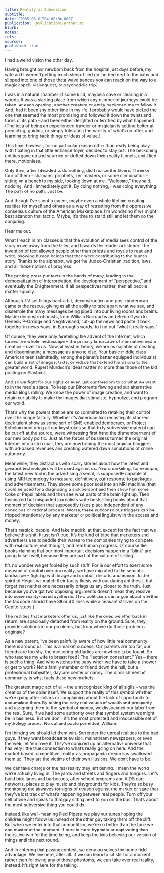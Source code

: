 ```yaml
---
title: Reality as Subversion
subtitle: 
date: '2005-06-01T04:00:00.000Z'
publication: _publications/arthur.md
blurb: 
notes: 
refs: 
sources: 
published: true
---
```

I had a weird vision the other day.

Having brought our newborn back from the hospital just days before, my wife and I weren't getting much sleep. I lied on the bed next to the baby and slipped into one of those theta wave trances you can reach on the way to a magick spell, visionquest, or psychedelic trip.

I was in a natural chamber of some kind, maybe a cave or clearing in a woods. It was a starting place from which any number of journeys could be taken. At each opening, another creature or entity beckoned me to follow it. And, had it been any other time in my life, I probably would have picked the one that seemed the most promising and followed it down the twists and turns of its path – and been either delighted or terrified by what happened. (The idea of being an experienced traveler or magician is getting better at predicting, guiding, or simply tolerating the variety of what’s on offer, and learning to bring back things or ideas of value.)

This time, however, for no particular reason other than really being okay with floating in that little entrance foyer, decided to stay put. The beckoning entities gave up and scurried or drifted down their reality tunnels, and I lied there, motionless.

Only then, after I decided to do nothing, did I notice the Elders. Three or four of them - shamans, prophets, zen masters, or some combination – sitting on a bench to my side, looking down at me. “Welcome,” they said, nodding. And I immediately got it. By doing nothing, I was doing everything. The path of no path. Just be.

And though I’ve spent a career, maybe even a whole lifetime creating realities for myself and others as a way of retreating from the oppressive consensus culture of the American Marketplace, I’m wondering if we might best abandon that tactic. Maybe, it’s time to stand still and let them do the conjuring.

Hear me out.

What I teach in my classes is that the evolution of media sees control of the story move away from the teller, and towards the reader or listener. The invention of text allowed people other than priests and royals to read and write, showing human beings that they were contributing to the human story. Thanks to the alphabet, we got the Judeo-Christian tradition, laws, and all those notions of progress.

The printing press put texts in the hands of many, leading to the democratization of interpretation, the development of “perspective,” and eventually the Enlightenment. If all perspectives matter, then all people matter equally.

Although TV set things back a bit, deconstruction and post-modernism came to the rescue, giving us all the ability to take apart what we see, and dissemble the many messages being piped into our living rooms and brains. Master deconstructionists, from William Burroughs and Bryon Gysin to Genesis P-Orridge and Negativeland, cut-up the news and paste it back together in news ways, in Burroughs words, to find out “what it really says.”

Of course, they were only foretelling the advent of the Internet, which turned the whole mediascape – the primary landscape of alternative media creation – over to us. Now, at least in theory, we are as capable of creating and disseminating a message as anyone else. Your basic middle class American teen (admittedly, among the planet’s better equipped individuals) can build a set of images, texts, or videos that extend his visions to the greater world. Rupert Murdoch’s ideas matter no more than those of the kid posting on Slashdot.

And so we fight for our rights or even just our freedom to do what we want to in the media space. To keep our Bittorrents flowing and our alternative media blogs rolling. We know the power of image creation, and want to retain our ability to make the images that stimulate, hypnotize, and program our world.

That’s why the powers that be are so committed to retaking their control over the image factory. Whether it’s American Idol recasting its stacked deck talent show as some sort of SMS-enabled democracy, or Project Echelon monitoring all our keystrokes so that truly subversive material can be cut off at the source, we’re witnessing first hand the dismemberment of our new body politic. Just as the forces of business turned the original Internet into a strip mall, they are now bribing the most popular bloggers with ad-based revenues and creating watered down simulations of online autonomy.

Meanwhile, they distract us with scary stories about how the latest and greatest technologies will be used against us. Neuromarketing, for example, the latest new tool in the advertising arsenal, is supposedly capable of using MRI technology to measure, definitively, our response to packages and advertisements. They shove some poor soul into an MRI machine (that could be used for a diagnosing a sick person) and then show him some Coke or Pepsi labels and then see what parts of the brain light up. Then fascinated but misguided journalists write bestselling books about that moment of decision that supposedly takes place independent of any conscious or rational process. Worse, these subconscious triggers can be tripped intentionally by any marketer or political linguist with the access and money.

That’s magick, people. And fake magick, at that, except for the fact that we believe this shit. It just isn’t true. It’s the kind of tripe that marketers and advertisers use to peddle their wares to the companies trying to compete with real culture, real thought, and real human progress. Of course the books claiming that our most important decisions happen in a “blink” are going to sell well, because they are part of the culture of selling.

It’s no wonder we get fooled by such stuff. For in our effort to exert some measure of control over our reality, we have migrated to the semiotic landscape – fighting with image and symbol, rhetoric and reason. In the spirit of Hegel, we match their faulty thesis with our daring antithesis, but forget that neither one necessarily brings us any closer to the truth. Just because you’ve got two opposing arguments doesn’t mean they resolve into some reality-based synthesis. (Two politicians can argue about whether the tax code should have 39 or 40 lines while a peasant starves on the Capitol steps.)

The realities that marketers offer us, just like the ones we offer back in return, are speciously detached from reality on the ground. Sure, they provide solutions to our problems, but from where do those problems originate?

As a new parent, I’ve been painfully aware of how little real community there is around us. This is a market success. Our parents are too far, our friends are too shy, the mothering old ladies are nowhere to be found. So who teaches my wife to breast feed? The “lactation consultant.” Yes – there is such a thing! And who watches the baby when we have to take a shower or get to work? Not a family member or friend down the hall, but a professional babysitter, daycare center or nanny. The diminishment of community is what fuels these new markets.

The greatest magic act of all – the unrecognized king of all sigils – was the creation of the dollar itself. We support the reality of this symbol whether we’re going after dollars or complaining about the lack of opportunity to accumulate them. By taking the very real values of wealth and prosperity and assigning them to the symbol of money, we dissociated our labor from the real. Sure, if we had some authority over that symbol system we might be in business. But we don’t; it’s the most protected and inaccessible set of mythology around. No cut and paste permitted, William.

I’m thinking we should let them win. Surrender the unreal realities to the bad guys. If they want broadcast television, mainstream newspapers, or even the web, let ‘em have it. They’ve conjured up an alternative universe that has very little true connection to what’s really going on here. And the market-based, competitive, reality-as-propaganda dream has swallowed them up. They are the victims of their own illusions. We don’t have to be.

We can take charge of the real reality they left behind. I mean the world we’re actually living in. The yards and streets and fingers and tongues. Let’s build bike lanes and barbecues, after school programs and AIDS care networks, places to play music and playgrounds for kids. They’re so busy monitoring the airwaves for signs of treason against the market or state that they’ve lost track of what’s happening between real people. Turn off your cell phone and speak to that guy sitting next to you on the bus. That’s about the most subversive thing you could do.

Instead, like well-meaning Pied Pipers, we play our tunes hoping the children might follow us instead of the other guy taking them off the cliff. But when we enter into that competition, we’re no better than the tune we can muster at that moment. If ours is more hypnotic or captivating than theirs, we win for the time being, and keep the kids believing our version of things until the next round.

And in entering that pissing contest, we deny ourselves the home field advantage. We live here, after all. If we can learn to sit still for a moment rather than following any of those phantoms, we can take over real reality, instead. It’s right here for the taking.
